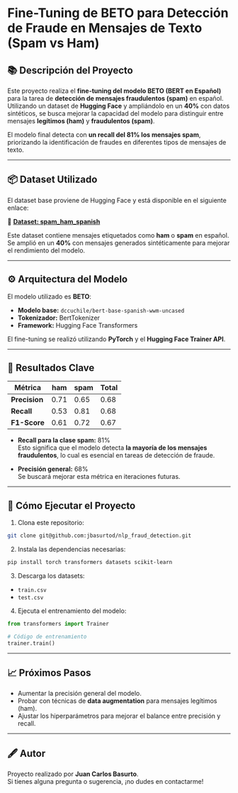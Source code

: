 
# Fine-Tuning de BETO para Detección de Fraude en Mensajes de Texto (Spam vs Ham)

## 📚 Descripción del Proyecto
Este proyecto realiza el **fine-tuning del modelo BETO (BERT en Español)** para la tarea de **detección de mensajes fraudulentos (spam)** en español. Utilizando un dataset de **Hugging Face** y ampliándolo en un **40%** con datos sintéticos, se busca mejorar la capacidad del modelo para distinguir entre mensajes **legítimos (ham)** y **fraudulentos (spam)**.

El modelo final detecta con **un recall del 81% los mensajes spam**, priorizando la identificación de fraudes en diferentes tipos de mensajes de texto.

---

## 📦 Dataset Utilizado
El dataset base proviene de Hugging Face y está disponible en el siguiente enlace:

🔗 [**Dataset: spam_ham_spanish**](https://huggingface.co/datasets/softecapps/spam_ham_spanish/tree/main)

Este dataset contiene mensajes etiquetados como **ham** o **spam** en español. Se amplió en un **40%** con mensajes generados sintéticamente para mejorar el rendimiento del modelo.

---

## ⚙️ Arquitectura del Modelo
El modelo utilizado es **BETO**:

- **Modelo base:** `dccuchile/bert-base-spanish-wwm-uncased`
- **Tokenizador:** BertTokenizer
- **Framework:** Hugging Face Transformers

El fine-tuning se realizó utilizando **PyTorch** y el **Hugging Face Trainer API**.

---

## 🧪 Resultados Clave
| Métrica       | ham      | spam     | Total  |
|---------------|----------|----------|--------|
| **Precision** | 0.71     | 0.65     | 0.68   |
| **Recall**    | 0.53     | 0.81     | 0.68   |
| **F1-Score**  | 0.61     | 0.72     | 0.67   |

- **Recall para la clase spam:** 81%  
   Esto significa que el modelo detecta **la mayoría de los mensajes fraudulentos**, lo cual es esencial en tareas de detección de fraude.

- **Precisión general:** 68%  
   Se buscará mejorar esta métrica en iteraciones futuras.

---

## 🚀 Cómo Ejecutar el Proyecto

1. Clona este repositorio:

```bash
git clone git@github.com:jbasurtod/nlp_fraud_detection.git
```

2. Instala las dependencias necesarias:

```bash
pip install torch transformers datasets scikit-learn
```

3. Descarga los datasets:

- `train.csv`
- `test.csv`

4. Ejecuta el entrenamiento del modelo:

```python
from transformers import Trainer

# Código de entrenamiento
trainer.train()
```

---

## 📈 Próximos Pasos
- Aumentar la precisión general del modelo.
- Probar con técnicas de **data augmentation** para mensajes legítimos (ham).
- Ajustar los hiperparámetros para mejorar el balance entre precisión y recall.

---

## 🖋️ Autor
Proyecto realizado por **Juan Carlos Basurto**.  
Si tienes alguna pregunta o sugerencia, ¡no dudes en contactarme!
